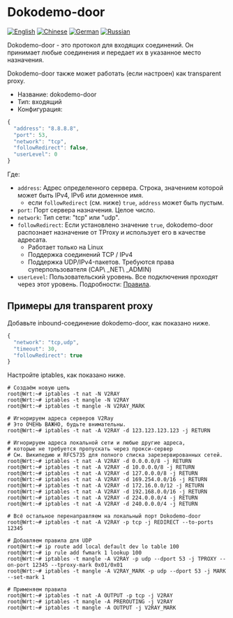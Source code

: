 # Dokodemo-door

[![English](../../resources/english.svg)](https://www.v2ray.com/en/configuration/protocols/dokodemo.html) [![Chinese](../../resources/chinese.svg)](https://www.v2ray.com/chapter_02/protocols/dokodemo.html) [![German](../../resources/german.svg)](https://www.v2ray.com/de/configuration/protocols/dokodemo.html) [![Russian](../../resources/russian.svg)](https://www.v2ray.com/ru/configuration/protocols/dokodemo.html)

Dokodemo-door - это протокол для входящих соединений. Он принимает любые соединения и передает их в указанное место назначения.

Dokodemo-door также может работать (если настроен) как transparent proxy.

* Название: dokodemo-door
* Тип: входящий
* Конфигурация:

```javascript
{
  "address": "8.8.8.8",
  "port": 53,
  "network": "tcp",
  "followRedirect": false,
  "userLevel": 0
}
```

Где:

* `address`: Адрес определенного сервера. Строка, значением которой может быть IPv4, IPv6 или доменное имя. 
  * если `followRedirect` (см. ниже) `true`, `address` может быть пустым.
* `port`: Порт сервера назначения. Целое число.
* `network`: Тип сети: "tcp" или "udp".
* `followRedirect`: Если установлено значение ` true `, dokodemo-door распознает назначение от TProxy и использует его в качестве адресата. 
  * Работает только на Linux
  * Поддержка соединений TCP / IPv4
  * Поддержка UDP/IPv4-пакетов. Требуются права суперпользователя (CAP\ _NET\ _ADMIN)
* ` userLevel `: Пользовательский уровень. Все подключения проходят через этот уровень. Подробности: [Правила](../policy.md).

## Примеры для transparent proxy

Добавьте inbound-соединение dokodemo-door, как показано ниже.

```javascript
{
  "network": "tcp,udp",
  "timeout": 30,
  "followRedirect": true
}
```

Настройте iptables, как показано ниже.

```plain
# Создаём новую цепь
root@Wrt:~# iptables -t nat -N V2RAY
root@Wrt:~# iptables -t mangle -N V2RAY
root@Wrt:~# iptables -t mangle -N V2RAY_MARK

# Игнорируем адреса серверов V2Ray
# Это ОЧЕНЬ ВАЖНО, будьте внимательны.
root@Wrt:~# iptables -t nat -A V2RAY -d 123.123.123.123 -j RETURN

# Игнорируем адреса локальной сети и любые другие адреса,
# которые не требуется пропускать через прокси-сервер
# См. Википедию и RFC5735 для полного списка зарезервированных сетей.
root@Wrt:~# iptables -t nat -A V2RAY -d 0.0.0.0/8 -j RETURN
root@Wrt:~# iptables -t nat -A V2RAY -d 10.0.0.0/8 -j RETURN
root@Wrt:~# iptables -t nat -A V2RAY -d 127.0.0.0/8 -j RETURN
root@Wrt:~# iptables -t nat -A V2RAY -d 169.254.0.0/16 -j RETURN
root@Wrt:~# iptables -t nat -A V2RAY -d 172.16.0.0/12 -j RETURN
root@Wrt:~# iptables -t nat -A V2RAY -d 192.168.0.0/16 -j RETURN
root@Wrt:~# iptables -t nat -A V2RAY -d 224.0.0.0/4 -j RETURN
root@Wrt:~# iptables -t nat -A V2RAY -d 240.0.0.0/4 -j RETURN

# Всё остальное перенаправляем на локальный порт Dokodemo-door
root@Wrt:~# iptables -t nat -A V2RAY -p tcp -j REDIRECT --to-ports 12345

# Добавляем правила для UDP
root@Wrt:~# ip route add local default dev lo table 100
root@Wrt:~# ip rule add fwmark 1 lookup 100
root@Wrt:~# iptables -t mangle -A V2RAY -p udp --dport 53 -j TPROXY --on-port 12345 --tproxy-mark 0x01/0x01
root@Wrt:~# iptables -t mangle -A V2RAY_MARK -p udp --dport 53 -j MARK --set-mark 1

# Применяем правила
root@Wrt:~# iptables -t nat -A OUTPUT -p tcp -j V2RAY
root@Wrt:~# iptables -t mangle -A PREROUTING -j V2RAY
root@Wrt:~# iptables -t mangle -A OUTPUT -j V2RAY_MARK
```